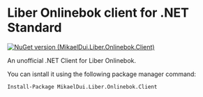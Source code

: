 # Liber Onlinebok client for .NET Standard

[![NuGet version (MikaelDui.Liber.Onlinebok.Client)](https://img.shields.io/nuget/v/MikaelDui.Liber.Onlinebok.Client.svg?style=flat-square)](https://www.nuget.org/packages/MikaelDui.Liber.Onlinebok.Client/)

An unofficial .NET Client for Liber Onlinebok.

You can isntall it using the following package manager command:

    Install-Package MikaelDui.Liber.Onlinebok.Client
